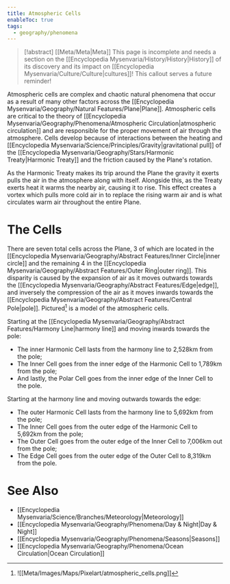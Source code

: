 ```yaml
---
title: Atmospheric Cells
enableToc: true
tags:
  - geography/phenomena
---
```


> [!abstract] [[Meta/Meta|Meta]]
> This page is incomplete and needs a section on the [[Encyclopedia Mysenvaria/History/History|History]] of its discovery and its impact on [[Encyclopedia Mysenvaria/Culture/Culture|cultures]]! This callout serves a future reminder!

Atmospheric cells are complex and chaotic natural phenomena that occur as a result of many other factors across the [[Encyclopedia Mysenvaria/Geography/Natural Features/Plane|Plane]]. Atmospheric cells are critical to the theory of [[Encyclopedia Mysenvaria/Geography/Phenomena/Atmospheric Circulation|atmospheric circulation]] and are responsible for the proper movement of air through the atmosphere. Cells develop because of interactions between the heating and [[Encyclopedia Mysenvaria/Science/Principles/Gravity|gravitational pull]] of the [[Encyclopedia Mysenvaria/Geography/Stars/Harmonic Treaty|Harmonic Treaty]] and the friction caused by the Plane's rotation.

As the Harmonic Treaty makes its trip around the Plane the gravity it exerts pulls the air in the atmosphere along with itself. Alongside this, as the Treaty exerts heat it warms the nearby air, causing it to rise. This effect creates a vortex which pulls more cold air in to replace the rising warm air and is what circulates warm air throughout the entire Plane.
# The Cells
There are seven total cells across the Plane, 3 of which are located in the [[Encyclopedia Mysenvaria/Geography/Abstract Features/Inner Circle|inner circle]] and the remaining 4 in the [[Encyclopedia Mysenvaria/Geography/Abstract Features/Outer Ring|outer ring]]. This disparity is caused by the expansion of air as it moves outwards towards the [[Encyclopedia Mysenvaria/Geography/Abstract Features/Edge|edge]], and inversely the compression of the air as it moves inwards towards the [[Encyclopedia Mysenvaria/Geography/Abstract Features/Central Pole|pole]]. Pictured[^figure1] is a model of the atmospheric cells.

Starting at the [[Encyclopedia Mysenvaria/Geography/Abstract Features/Harmony Line|harmony line]] and moving inwards towards the pole:
- The inner Harmonic Cell lasts from the harmony line to 2,528km from the pole;
- The Inner Cell goes from the inner edge of the Harmonic Cell to 1,789km from the pole;
- And lastly, the Polar Cell goes from the inner edge of the Inner Cell to the pole.

Starting at the harmony line and moving outwards towards the edge:
- The outer Harmonic Cell lasts from the harmony line to 5,692km from the pole;
- The Inner Cell goes from the outer edge of the Harmonic Cell to 5,692km from the pole;
- The Outer Cell goes from the outer edge of the Inner Cell to 7,006km out from the pole;
- The Edge Cell goes from the outer edge of the Outer Cell to 8,319km from the pole.
# See Also
- [[Encyclopedia Mysenvaria/Science/Branches/Meteorology|Meteorology]]
- [[Encyclopedia Mysenvaria/Geography/Phenomena/Day & Night|Day & Night]]
- [[Encyclopedia Mysenvaria/Geography/Phenomena/Seasons|Seasons]]
- [[Encyclopedia Mysenvaria/Geography/Phenomena/Ocean Circulation|Ocean Circulation]]


[^figure1]: ![[Meta/Images/Maps/Pixelart/atmospheric_cells.png]]